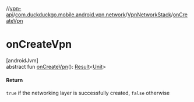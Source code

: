 //[vpn-api](../../../index.md)/[com.duckduckgo.mobile.android.vpn.network](../index.md)/[VpnNetworkStack](index.md)/[onCreateVpn](on-create-vpn.md)

# onCreateVpn

[androidJvm]\
abstract fun [onCreateVpn](on-create-vpn.md)(): [Result](https://kotlinlang.org/api/latest/jvm/stdlib/kotlin/-result/index.html)&lt;[Unit](https://kotlinlang.org/api/latest/jvm/stdlib/kotlin/-unit/index.html)&gt;

#### Return

`true` if the networking layer is successfully created, `false` otherwise
